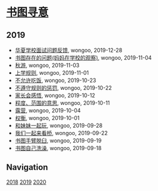 # [书图寻意](http://shutuxunyi.sisopipo.com)

## 2019
* [华夏学校面试问题反馈](/shutu/2019/20191228-mingde-interview), wongoo, 2019-12-28
* [书图存在的问题(妈妈在学校的观察)](/shutu/2019/20191104-problem-in-school), wongoo, 2019-11-04
* [秋游](/shutu/2019/20191103-autumn-travel), wongoo, 2019-11-03
* [上学规则](/shutu/2019/20191101-rules-in-school), wongoo, 2019-11-01
* [不允许吃饭](/shutu/2019/20191023-not-allow-to-eat), wongoo, 2019-10-23
* [不遵守规则的惩罚](/shutu/2019/20191022-punishment), wongoo, 2019-10-22
* [家长会感悟](/shutu/2019/20191012-inspiration-of-parents-meeting), wongoo, 2019-10-12
* [程度、范围的意思](/shutu/2019/20191011-level-and-scope), wongoo, 2019-10-11
* [露营](/shutu/2019/20191004-camping), wongoo, 2019-10-04
* [权衡](/shutu/2019/20191001-judge), wongoo, 2019-10-01
* [和妹妹一起玩](/shutu/2019/20190928-play-with-sister), wongoo, 2019-09-28
* [我们一起来看桥](/shutu/2019/20190922-bridge), wongoo, 2019-09-22
* [书图手臂脱臼](/shutu/2019/20190919-arm-broken), wongoo, 2019-09-19
* [书图自己洗澡](/shutu/2019/20190918-wash-self), wongoo, 2019-09-18

## Navigation
[2018](/shutu/2018/)
[2019](/shutu/2019/)
[2020](/shutu/2020/)
